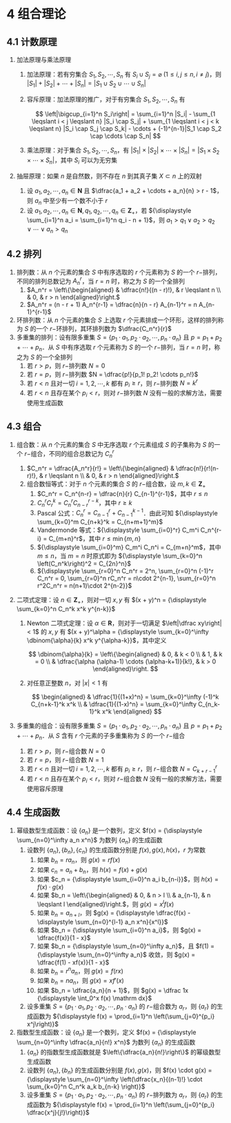# 4 组合理论

## 4.1 计数原理
1. 加法原理与乘法原理
    1. 加法原理：若有穷集合 $S_1, S_2, \cdots, S_n$ 有 $S_i \cup S_j = \varnothing \ (1 \leqslant i, j \leqslant n, i \neq j)$，则 $|S_1| + |S_2| + \cdots + |S_n| = |S_1 \cup S_2 \cup \cdots \cup S_n|$
    2. 容斥原理：加法原理的推广，对于有穷集合 $S_1, S_2, \cdots, S_n$ 有

        $$
        \left|\bigcup_{i=1}^n S_i\right| = \sum_{i=1}^n |S_i| - \sum_{1 \leqslant i < j \leqslant n} |S_i \cap S_j| + \sum_{1 \leqslant i < j < k \leqslant n} |S_i \cap S_j \cap S_k| - \cdots + (-1)^{n-1}|S_1 \cap S_2 \cap \cdots \cap S_n|
        $$

    3. 乘法原理：对于集合 $S_1, S_2, \cdots, S_n$，有 $|S_1| \times |S_2| \times \cdots \times |S_n| = |S_1 \times S_2 \times \cdots \times S_n|$，其中 $S_i$ 可以为无穷集

2. 抽屉原理：如果 $n$ 是自然数，则不存在 $n$ 到其真子集 $X \subset n$ 上的双射
    1. 设 $a_1, a_2, \cdots, a_n \in \mathbf N$ 且 $\dfrac{a_1 + a_2 + \cdots + a_n}{n} > r - 1$，则 $a_n$ 中至少有一个数不小于 $r$
    2. 设 $a_1, a_2, \cdots, a_n \in \mathbf N, q_1, q_2, \cdots, q_n \in \mathbf Z_+$，若 ${\displaystyle \sum_{i=1}^n a_i = \sum_{i=1}^n q_i - n + 1}$，则 $a_1 > q_1 \vee a_2 > q_2 \vee \cdots \vee a_n > q_n$

## 4.2 排列
1. 排列数：从 $n$ 个元素的集合 $S$ 中有序选取的 $r$ 个元素称为 $S$ 的一个 $r-$排列，不同的排列总数记为 $A_n^r$，当 $r = n$ 时，称之为 $S$ 的一个全排列
    1. $A_n^r = \left\{\begin{aligned} & \dfrac{n!}{(n - r)!}, & r \leqslant n \\ & 0, & r > n \end{aligned}\right.$
    2. $A_n^r = (n - r + 1) A_n^{r-1} = \dfrac{n}{n - r} A_{n-1}^r = n A_{n-1}^{r-1}$
2. 环排列数：从 $n$ 个元素的集合 $S$ 上选取 $r$ 个元素排成一个环形，这样的排列称为 $S$ 的一个 $r-$环排列，其环排列数为 $\dfrac{C_n^r}{r}$
3. 多重集的排列：设有限多重集 $S = \left\{p_1 \cdot a_1, p_2 \cdot a_2, \cdots, p_n \cdot a_n\right\}$ 且 $p = p_1 + p_2 + \cdots + p_n$．从 $S$ 中有序选取 $r$ 个元素称为 $S$ 的一个 $r-$排列，当 $r = n$ 时，称之为 $S$ 的一个全排列
    1. 若 $r > p$，则 $r-$排列数 $N = 0$
    2. 若 $r = p$，则 $r-$排列数 $N = \dfrac{p!}{p_1! p_2! \cdots p_n!}$
    3. 若 $r < n$ 且对一切 $i = 1, 2, \cdots, k$ 都有 $p_i \geqslant r$，则  $r-$排列数 $N = k^r$
    4. 若 $r < n$ 且存在某个 $p_i < r$，则对 $r-$排列数 $N$ 没有一般的求解方法，需要使用生成函数

## 4.3 组合
1. 组合数：从 $n$ 个元素的集合 $S$ 中无序选取 $r$ 个元素组成 $S$ 的子集称为 $S$ 的一个 $r-$组合，不同的组合总数记为 $C_n^r$
    1. $C_n^r = \dfrac{A_n^r}{r!} = \left\{\begin{aligned} & \dfrac{n!}{r!(n-r)!}, & r \leqslant n \\ & 0, & r > n \end{aligned}\right.$
    2. 组合数恒等式：对于 $n$ 个元素的集合 $S$ 的 $r-$组合数，设 $m, k \in \mathbf Z_+$
        1. $C_n^r = C_n^{n-r} = \dfrac{n}{r} C_{n-1}^{r-1}$，其中 $r \leqslant n$
        2. $C_n^r C_r^k = C_n^r C_{n-r}^{r-k}$，其中 $r \geqslant k$
        3. $\text{Pascal}$ 公式：$C_n^r = C_{n-1}^r + C_{n-1}^{k-1}$．由此可知 ${\displaystyle \sum_{k=0}^m C_{n+k}^k = C_{n+m+1}^m}$
        4. $\text{Vandermonde}$ 等式：${\displaystyle \sum_{i=0}^r} C_m^i C_n^{r-i} = C_{m+n}^r$，其中 $r \leqslant \min\{m, n\}$
        5. ${\displaystyle \sum_{i=0}^m} C_m^i C_n^i = C_{m+n}^m$，其中 $m \leqslant n$，当 $m = n$ 时原式即为 ${\displaystyle \sum_{k=0}^n \left(C_n^k\right)^2 = C_{2n}^n}$
        6. ${\displaystyle \sum_{r=0}^n C_n^r = 2^n, \sum_{r=0}^n (-1)^r C_n^r = 0, \sum_{r=0}^n rC_n^r = n\cdot 2^{n-1}, \sum_{r=0}^n r^2C_n^r = n(n+1)\cdot 2^{n-2}}$
2. 二项式定理：设 $n \in \mathbf Z_+$，则对一切 $x, y$ 有 $(x + y)^n = {\displaystyle \sum_{k=0}^n C_n^k x^k y^{n-k}}$
    1. $\text{Newton}$ 二项式定理：设 $\alpha \in \mathbf R$，则对于一切满足 $\left|\dfrac xy\right| < 1$ 的 $x, y$ 有 $(x + y)^\alpha = {\displaystyle \sum_{k=0}^\infty \dbinom{\alpha}{k} x^k y^{\alpha-k}}$，其中定义

        $$
        \dbinom{\alpha}{k} = \left\{\begin{aligned}
        & 0, & k < 0 \\
        & 1, & k = 0 \\
        & \dfrac{\alpha (\alpha-1) \cdots (\alpha-k+1)}{k!}, & k > 0
        \end{aligned}\right.
        $$

    2. 对任意正整数 $n$，对 $|x| < 1$ 有

        $$
        \begin{aligned}
        & \dfrac{1}{(1+x)^n} = \sum_{k=0}^\infty (-1)^k C_{n+k-1}^k x^k \\
        & \dfrac{1}{(1-x)^n} = \sum_{k=0}^\infty C_{n_k-1}^k x^k
        \end{aligned}
        $$

3. 多重集的组合：设有限多重集 $S = \left\{p_1 \cdot a_1, p_2 \cdot a_2, \cdots, p_n \cdot a_n\right\}$ 且 $p = p_1 + p_2 + \cdots + p_n$．从 $S$ 含有 $r$ 个元素的子多重集称为 $S$ 的一个 $r-$组合
    1. 若 $r > p$，则 $r-$组合数 $N = 0$
    2. 若 $r = p$，则 $r-$组合数 $N = 1$
    3. 若 $r < n$ 且对一切 $i = 1, 2, \cdots, k$ 都有 $p_i \geqslant r$，则  $r-$组合数 $N = C_{k+r-1}^r$
    4. 若 $r < n$ 且存在某个 $p_i < r$，则对 $r-$组合数 $N$ 没有一般的求解方法，需要使用容斥原理

## 4.4 生成函数
1. 幂级数型生成函数：设 $\{a_n\}$ 是一个数列，定义 $f(x) = {\displaystyle \sum_{n=0}^\infty a_n x^n}$ 为数列 $\{a_n\}$ 的生成函数
    1. 设数列 $\{a_n\}, \{b_n\}, \{c_n\}$ 的生成函数分别是 $f(x), g(x), h(x)$，$r$ 为常数
        1. 如果 $b_n = ra_n$，则 $g(x) = rf(x)$
        2. 如果 $c_n = a_n + b_n$，则 $h(x) = f(x) + g(x)$
        3. 如果 $c_n = {\displaystyle \sum_{i=0}^n a_i b_{n-i}}$，则 $h(x) = f(x) \cdot g(x)$
        4. 如果 $b_n = \left\{\begin{aligned} & 0, & n > l \\ & a_{n-1}, & n \leqslant l \end{aligned}\right.$，则 $g(x) = x^l f(x)$
        5. 如果 $b_n = a_{n+l}$，则 $g(x) = {\displaystyle \dfrac{f(x) - \displaystyle \sum_{n=0}^{l-1} a_n x^n}{x^l}}$
        6. 如果 $b_n = {\displaystyle \sum_{i=0}^n a_i}$，则 $g(x) = \dfrac{f(x)}{1 - x}$
        7. 如果 $b_n = {\displaystyle \sum_{n=0}^\infty a_n}$，且 $f(1) = {\displaystyle \sum_{n=0}^\infty a_n}$ 收敛，则 $g(x) = \dfrac{f(1) - xf(x)}{1 - x}$
        8. 如果 $b_n = r^n a_n$，则 $g(x) = f(rx)$
        9. 如果 $b_n = na_n$，则 $g(x) = xf'(x)$
        10. 如果 $b_n = \dfrac{a_n}{n + 1}$，则 $g(x) = \dfrac 1x {\displaystyle \int_0^x f(x) \mathrm dx}$
    2. 设多重集 $S = \left\{p_1 \cdot a_1, p_2 \cdot a_2, \cdots, p_n \cdot a_n\right\}$ 的 $r-$组合数为 $a_r$，则 $\{a_r\}$ 的生成函数为 ${\displaystyle f(x) = \prod_{i=1}^n \left(\sum_{j=0}^{p_i} x^j\right)}$
2. 指数型生成函数：设 $\{a_n\}$ 是一个数列，定义 $f(x) = {\displaystyle \sum_{n=0}^\infty \dfrac{a_n}{n!} x^n}$ 为数列 $\{a_n\}$ 的生成函数
    1. $\{a_n\}$ 的指数型生成函数就是 $\left\{\dfrac{a_n}{n!}\right\}$ 的幂级数型生成函数
    2. 设数列 $\{a_n\}, \{b_n\}$ 的生成函数分别是 $f(x), g(x)$，则 $f(x) \cdot g(x) = {\displaystyle \sum_{n=0}^\infty \left(\dfrac{x_n}{(n-1)!} \cdot \sum_{k=0}^n C_n^k a_k b_{n-k} \right)}$
    3. 设多重集 $S = \left\{p_1 \cdot a_1, p_2 \cdot a_2, \cdots, p_n \cdot a_n\right\}$ 的 $r-$排列数为 $a_r$，则 $\{a_r\}$ 的生成函数为 ${\displaystyle f(x) = \prod_{i=1}^n \left(\sum_{j=0}^{p_i} \dfrac{x^j}{j!}\right)}$

